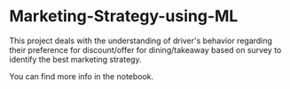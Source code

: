 # Marketing-Strategy-using-ML
This project deals with the understanding of driver's behavior regarding their preference for discount/offer for dining/takeaway based on survey to identify the best marketing strategy.

You can find more info in the notebook.
